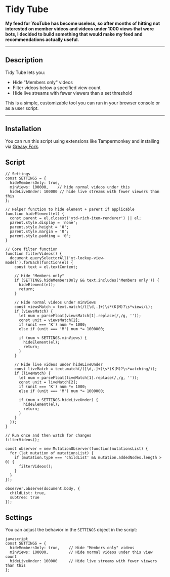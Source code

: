 # Tidy Tube

**My feed for YouTube has become useless, so after months of hitting not interested on member videos and videos under 1000 views that were bots, I decided to build something that would make my feed and recommendations actually useful.**

---

## Description

Tidy Tube lets you:
- Hide "Members only" videos
- Filter videos below a specified view count
- Hide live streams with fewer viewers than a set threshold

This is a simple, customizable tool you can run in your browser console or as a user script.

---


## Installation
You can run this script using extensions like Tampermonkey and installing via [Greasy Fork](https://greasyfork.org/en/scripts/551895-tidy-tube).

## Script
```
// Settings
const SETTINGS = {
  hideMembersOnly: true,
  minViews: 100000,    // hide normal videos under this
  hideLiveUnder: 100000 // hide live streams with fewer viewers than this
};

// Helper function to hide element + parent if applicable
function hideElement(el) {
  const parent = el.closest('ytd-rich-item-renderer') || el;
  parent.style.display = 'none';
  parent.style.height = '0';
  parent.style.margin = '0';
  parent.style.padding = '0';
}

// Core filter function
function filterVideos() {
  document.querySelectorAll('yt-lockup-view-model').forEach(function(el) {
    const text = el.textContent;

    // Hide "Members only"
    if (SETTINGS.hideMembersOnly && text.includes('Members only')) {
      hideElement(el);
      return;
    }

    // Hide normal videos under minViews
    const viewsMatch = text.match(/([\d,.]+)\s*(K|M)?\s*views/i);
    if (viewsMatch) {
      let num = parseFloat(viewsMatch[1].replace(/,/g, ''));
      const unit = viewsMatch[2];
      if (unit === 'K') num *= 1000;
      else if (unit === 'M') num *= 1000000;

      if (num < SETTINGS.minViews) {
        hideElement(el);
        return;
      }
    }

    // Hide live videos under hideLiveUnder
    const liveMatch = text.match(/([\d,.]+)\s*(K|M)?\s*watching/i);
    if (liveMatch) {
      let num = parseFloat(liveMatch[1].replace(/,/g, ''));
      const unit = liveMatch[2];
      if (unit === 'K') num *= 1000;
      else if (unit === 'M') num *= 1000000;

      if (num < SETTINGS.hideLiveUnder) {
        hideElement(el);
        return;
      }
    }
  });
}

// Run once and then watch for changes
filterVideos();

const observer = new MutationObserver(function(mutationsList) {
  for (let mutation of mutationsList) {
    if (mutation.type === 'childList' && mutation.addedNodes.length > 0) {
      filterVideos();
    }
  }
});

observer.observe(document.body, {
  childList: true,
  subtree: true
});
```


## Settings

You can adjust the behavior in the `SETTINGS` object in the script:


```
javascript
const SETTINGS = {
  hideMembersOnly: true,    // Hide "Members only" videos
  minViews: 100000,         // Hide normal videos under this view count
  hideLiveUnder: 100000     // Hide live streams with fewer viewers than this
};
```
